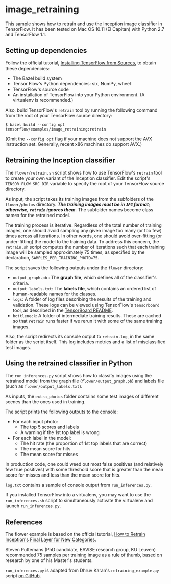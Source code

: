 # image_retraining

This sample shows how to retrain and use the Inception image classifier in TensorFlow. It has been tested on Mac OS 10.11 (El Capitan) with Python 2.7 and TensorFlow 1.1.

## Setting up dependencies

Follow the official tutorial, [Installing TensorFlow from Sources](https://www.tensorflow.org/install/install_sources/), to obtain these dependencies:

* The Bazel build system
* Tensor Flow's Python dependencies: six, NumPy, wheel
* TensorFlow's source code
* An installation of TensorFlow into your Python environment. (A virtualenv is recommended.)

Also, build TensorFlow's `retrain` tool by running the following command from the root of your TensorFlow source directory:

```
$ bazel build --config opt tensorflow/examples/image_retraining:retrain
```

(Omit the `--config opt` flag if your machine does not support the AVX instruction set. Generally, recent x86 machines do support AVX.)

## Retraining the Inception classifier

The `flower/retrain.sh` script shows how to use TensorFlow's `retrain` tool to create your own variant of the Inception classifier. Edit the script's `TENSOR_FLOW_SRC_DIR` variable to specify the root of your TensorFlow source directory.

As input, the script takes its training images from the subfolders of the `flower/photos` directory. ***The training images must be in `JPG` format; otherwise, `retrain` ignores them.*** The subfolder names become class names for the retrained model.

The training process is iterative. Regardless of the total number of training images, one should avoid sampling any given image too many (or too few) times across all iterations. In other words, one should avoid over-fitting (or under-fitting) the model to the training data. To address this concern, the `retrain.sh` script computes the number of iterations such that each training image will be sampled approximately 75 times, as specified by the declaration, `SAMPLES_PER_TRAINING_PHOTO=75`.

The script saves the following outputs under the `flower` directory:

* `output_graph.pb` : The **graph file**, which defines all of the classifier's criteria.
* `output_labels.txt`: The **labels file**, which contains an ordered list of human-readable names for the classes.
* `logs`: A folder of log files describing the results of the training and validation. These logs can be viewed using TensorFlow's `tensorboard` tool, as described in the [TensorBoard README](https://github.com/tensorflow/tensorflow/blob/r1.1/tensorflow/tensorboard/README.md).
* `bottleneck`: A folder of intermediate training results. These are cached so that `retrain` runs faster if we rerun it with some of the same training images.

Also, the script redirects its console output to `retrain.log`, in the same folder as the script itself. This log includes metrics and a list of misclassified test images.

## Using the retrained classifier in Python 

The `run_inferences.py` script shows how to classify images using the retrained model from the graph file (`flower/output_graph.pb`) and labels file (such as `flower/output_labels.txt`).

As inputs, the `extra_photos` folder contains some test images of different scenes than the ones used in training.

The script prints the following outputs to the console:

* For each input photo:
  * The top 5 scores and labels
  * A warning if the 1st top label is wrong
* For each label in the model:
  * The hit rate (the proportion of 1st top labels that are correct)
  * The mean score for hits
  * The mean score for misses

In production code, one could weed out most false positives (and relatively few true positives) with some threshold score that is greater than the mean score for misses and less than the mean score for hits.

`log.txt` contains a sample of console output from `run_inferences.py`.

If you installed TensorFlow into a virtualenv, you may want to use the `run_inferences.sh` script to simultaneously activate the virtualenv and launch `run_inferences.py`.

## References

The flower example is based on the official tutorial, [How to Retrain Inception's Final Layer for New Categories](https://www.tensorflow.org/tutorials/image_retraining).

Steven Puttemans (PhD candidate, EAVISE research group, KU Leuven) recommended 75 samples per training image as a rule of thumb, based on research by one of his Master's students.

`run_inferences.py` is adapted from Dhruv Karan's `retraining_example.py` script [on GitHub](https://github.com/eldor4do/Tensorflow-Examples/blob/master/retraining-example.py).